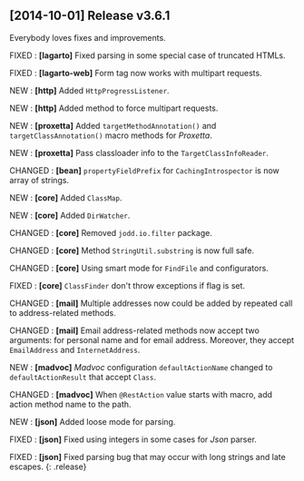 ## [2014-10-01] Release v3.6.1

Everybody loves fixes and improvements.

FIXED
: **[lagarto]** Fixed parsing in some special case of truncated HTMLs.

FIXED
: **[lagarto-web]** Form tag now works with multipart requests.

NEW
: **[http]** Added `HttpProgressListener`.

NEW
: **[http]** Added method to force multipart requests.

NEW
: **[proxetta]** Added `targetMethodAnnotation()` and `targetClassAnnotation()`
macro methods for *Proxetta*.

NEW
: **[proxetta]** Pass classloader info to the `TargetClassInfoReader`.

CHANGED
: **[bean]** `propertyFieldPrefix` for `CachingIntrospector` is now array of strings.

NEW
: **[core]** Added `ClassMap`.

NEW
: **[core]** Added `DirWatcher`.

CHANGED
: **[core]** Removed `jodd.io.filter` package.

CHANGED
: **[core]** Method `StringUtil.substring` is now full safe.

CHANGED
: **[core]** Using smart mode for `FindFile` and configurators.

FIXED
: **[core]** `ClassFinder` don't throw exceptions if flag is set.

CHANGED
: **[mail]** Multiple addresses now could be added by repeated call to
address-related methods.

CHANGED
: **[mail]** Email address-related methods now accept two arguments:
for personal name and for email address. Moreover, they accept
`EmailAddress` and `InternetAddress`.

NEW
: **[madvoc]** *Madvoc* configuration `defaultActionName` changed
to `defaultActionResult` that accept `Class`.

CHANGED
: **[madvoc]** When `@RestAction` value starts with macro, add action
method name to the path.

NEW
: **[json]** Added loose mode for parsing.

FIXED
: **[json]** Fixed using integers in some cases for *Json* parser.

FIXED
: **[json]** Fixed parsing bug that may occur with long strings and late escapes.
{: .release}
